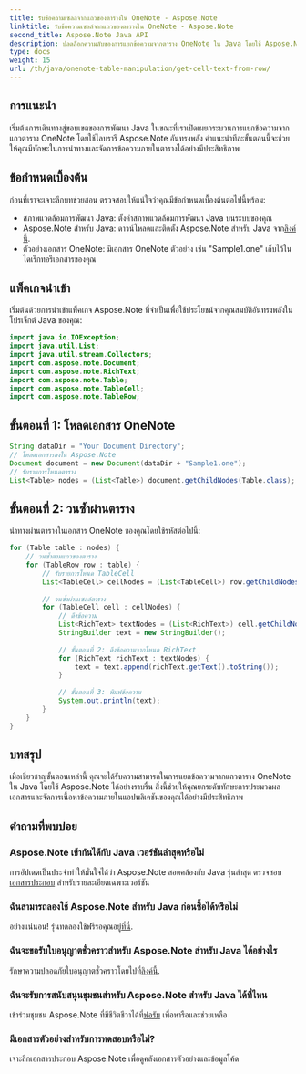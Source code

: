 ```yaml
---
title: รับข้อความเซลล์จากแถวของตารางใน OneNote - Aspose.Note
linktitle: รับข้อความเซลล์จากแถวของตารางใน OneNote - Aspose.Note
second_title: Aspose.Note Java API
description: ปลดล็อกความลับของการแยกข้อความจากตาราง OneNote ใน Java โดยใช้ Aspose.Note ปฏิบัติตามคำแนะนำทีละขั้นตอนของเราเพื่อพัฒนาทักษะการประมวลผลเอกสารของคุณ
type: docs
weight: 15
url: /th/java/onenote-table-manipulation/get-cell-text-from-row/
---
```

## การแนะนำ
เริ่มต้นการเดินทางสู่ขอบเขตของการพัฒนา Java ในขณะที่เราเปิดเผยกระบวนการแยกข้อความจากแถวตาราง OneNote โดยใช้ไลบรารี Aspose.Note อันทรงพลัง คำแนะนำทีละขั้นตอนนี้จะช่วยให้คุณมีทักษะในการนำทางและจัดการข้อความภายในตารางได้อย่างมีประสิทธิภาพ
## ข้อกำหนดเบื้องต้น
ก่อนที่เราจะเจาะลึกบทช่วยสอน ตรวจสอบให้แน่ใจว่าคุณมีข้อกำหนดเบื้องต้นต่อไปนี้พร้อม:
- สภาพแวดล้อมการพัฒนา Java: ตั้งค่าสภาพแวดล้อมการพัฒนา Java บนระบบของคุณ
-  Aspose.Note สำหรับ Java: ดาวน์โหลดและติดตั้ง Aspose.Note สำหรับ Java จาก[ลิงค์นี้](https://releases.aspose.com/note/java/).
- ตัวอย่างเอกสาร OneNote: มีเอกสาร OneNote ตัวอย่าง เช่น "Sample1.one" เก็บไว้ในไดเร็กทอรีเอกสารของคุณ
## แพ็คเกจนำเข้า
เริ่มต้นด้วยการนำเข้าแพ็คเกจ Aspose.Note ที่จำเป็นเพื่อใช้ประโยชน์จากคุณสมบัติอันทรงพลังในโปรเจ็กต์ Java ของคุณ:
```java
import java.io.IOException;
import java.util.List;
import java.util.stream.Collectors;
import com.aspose.note.Document;
import com.aspose.note.RichText;
import com.aspose.note.Table;
import com.aspose.note.TableCell;
import com.aspose.note.TableRow;
```
## ขั้นตอนที่ 1: โหลดเอกสาร OneNote
```java
String dataDir = "Your Document Directory";
// โหลดเอกสารลงใน Aspose.Note
Document document = new Document(dataDir + "Sample1.one");
// รับรายการโหนดตาราง
List<Table> nodes = (List<Table>) document.getChildNodes(Table.class);
```
## ขั้นตอนที่ 2: วนซ้ำผ่านตาราง
นำทางผ่านตารางในเอกสาร OneNote ของคุณโดยใช้รหัสต่อไปนี้:
```java
for (Table table : nodes) {
    // วนซ้ำตามแถวของตาราง
    for (TableRow row : table) {
        // รับรายการโหนด TableCell
        List<TableCell> cellNodes = (List<TableCell>) row.getChildNodes(TableCell.class);
        
        // วนซ้ำผ่านเซลล์ตาราง
        for (TableCell cell : cellNodes) {
            // ดึงข้อความ
            List<RichText> textNodes = (List<RichText>) cell.getChildNodes(RichText.class);
            StringBuilder text = new StringBuilder();
            
            // ขั้นตอนที่ 2: ดึงข้อความจากโหนด RichText
            for (RichText richText : textNodes) {
                text = text.append(richText.getText().toString());
            }
            
            // ขั้นตอนที่ 3: พิมพ์ข้อความ
            System.out.println(text);
        }
    }
}
```
## บทสรุป
เมื่อเชี่ยวชาญขั้นตอนเหล่านี้ คุณจะได้รับความสามารถในการแยกข้อความจากแถวตาราง OneNote ใน Java โดยใช้ Aspose.Note ได้อย่างราบรื่น สิ่งนี้ช่วยให้คุณยกระดับทักษะการประมวลผลเอกสารและจัดการเนื้อหาข้อความภายในแอปพลิเคชันของคุณได้อย่างมีประสิทธิภาพ
## คำถามที่พบบ่อย
### Aspose.Note เข้ากันได้กับ Java เวอร์ชันล่าสุดหรือไม่
 การอัปเดตเป็นประจำทำให้มั่นใจได้ว่า Aspose.Note สอดคล้องกับ Java รุ่นล่าสุด ตรวจสอบ[เอกสารประกอบ](https://reference.aspose.com/note/java/) สำหรับรายละเอียดเฉพาะเวอร์ชัน
### ฉันสามารถลองใช้ Aspose.Note สำหรับ Java ก่อนซื้อได้หรือไม่
อย่างแน่นอน! รุ่นทดลองใช้ฟรีรอคุณอยู่[ที่นี่](https://releases.aspose.com/).
### ฉันจะขอรับใบอนุญาตชั่วคราวสำหรับ Aspose.Note สำหรับ Java ได้อย่างไร
 รักษาความปลอดภัยใบอนุญาตชั่วคราวโดยไปที่[ลิงค์นี้](https://purchase.aspose.com/temporary-license/).
### ฉันจะรับการสนับสนุนชุมชนสำหรับ Aspose.Note สำหรับ Java ได้ที่ไหน
 เข้าร่วมชุมชน Aspose.Note ที่มีชีวิตชีวาได้ที่[ฟอรัม](https://forum.aspose.com/c/note/28) เพื่อหารือและช่วยเหลือ
### มีเอกสารตัวอย่างสำหรับการทดสอบหรือไม่?
เจาะลึกเอกสารประกอบ Aspose.Note เพื่อดูคลังเอกสารตัวอย่างและข้อมูลโค้ด